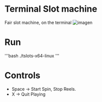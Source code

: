 # Terminal Slot machine
Fair slot machine, on the terminal
![imagen](https://github.com/Klius/terminal-slotmachine/assets/15046607/569130c6-bd8a-4333-a5ee-2468c5232a68)

# Run
'''bash
./tslots-x64-linux 
'''
# Controls
- Space -> Start Spin, Stop Reels.
- X -> Quit Playing

